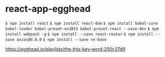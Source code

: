 # react-app-egghead

`$ npm install react`
`$ npm install react-dom`
`$ npm install babel-core babel-loader babel-preset-es2015 babel-preset-react --save-dev`
`$ npm install webpack -g`
`$ npm install --save react-router`
`$ npm install --save axios@0.8.0`
`$ npm install --save re-base`

https://egghead.io/playlists/the-this-key-word-250c37d9
